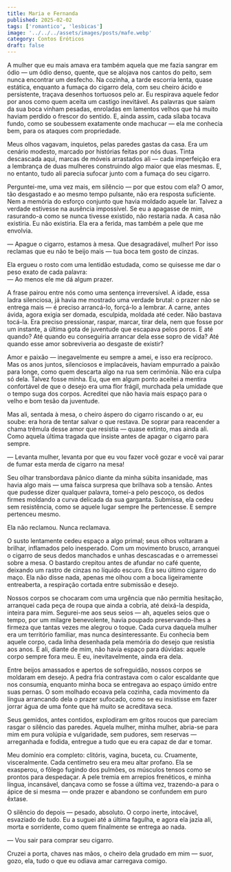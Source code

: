 ```yaml
---
title: Maria e Fernanda
published: 2025-02-02
tags: ['romantico', 'lesbicas']
image: '../../../assets/images/posts/mafe.webp'
category: Contos Eróticos
draft: false
---
```


A mulher que eu mais amava era também aquela que me fazia sangrar em ódio — um ódio denso, quente, que se alojava nos cantos do peito, sem nunca encontrar um desfecho. Na cozinha, a tarde escorria lenta, quase estática, enquanto a fumaça do cigarro dela, com seu cheiro ácido e persistente, traçava desenhos tortuosos pelo ar. Eu respirava aquele fedor por anos como quem aceita um castigo inevitável. As palavras que saíam da sua boca vinham pesadas, enroladas em lamentos velhos que há muito haviam perdido o frescor do sentido. E, ainda assim, cada sílaba tocava fundo, como se soubessem exatamente onde machucar — ela me conhecia bem, para os ataques com propriedade.

Meus olhos vagavam, inquietos, pelas paredes gastas da casa. Era um cenário modesto, marcado por histórias feitas por nós duas. Tinta descascada aqui, marcas de móveis arrastados ali — cada imperfeição era a lembrança de duas mulheres construindo algo maior que elas mesmas. E, no entanto, tudo ali parecia sufocar junto com a fumaça do seu cigarro.

Perguntei-me, uma vez mais, em silêncio — por que estou com ela? O amor, tão desgastado e ao mesmo tempo pulsante, não era resposta suficiente. Nem a memória do esforço conjunto que havia moldado aquele lar. Talvez a verdade estivesse na ausência impossível. Se eu a apagasse de mim, rasurando-a como se nunca tivesse existido, não restaria nada. A casa não existiria. Eu não existiria. Ela era a ferida, mas também a pele que me envolvia.

— Apague o cigarro, estamos à mesa. Que desagradável, mulher! Por isso reclamas que eu não te beijo mais — tua boca tem gosto de cinzas.

Ela ergueu o rosto com uma lentidão estudada, como se quisesse me dar o peso exato de cada palavra:  
— Ao menos ele me dá algum prazer.

A frase pairou entre nós como uma sentença irreversível. A idade, essa ladra silenciosa, já havia me mostrado uma verdade brutal: o prazer não se entrega mais — é preciso arrancá-lo, forçá-lo a lembrar. A carne, antes ávida, agora exigia ser domada, esculpida, moldada até ceder. Não bastava tocá-la. Era preciso pressionar, raspar, marcar, tirar dela, nem que fosse por um instante, a última gota de juventude que escapava pelos poros. E até quando? Até quando eu conseguiria arrancar dela esse sopro de vida? Até quando esse amor sobreviveria ao desgaste de existir?

Amor e paixão — inegavelmente eu sempre a amei, e isso era recíproco. Mas os anos juntos, silenciosos e implacáveis, haviam empurrado a paixão para longe, como quem descarta algo na rua sem cerimônia. Não era culpa só dela. Talvez fosse minha. Eu, que em algum ponto aceitei a mentira confortável de que o desejo era uma flor frágil, murchada pela umidade que o tempo suga dos corpos. Acreditei que não havia mais espaço para o velho e bom tesão da juventude.

Mas ali, sentada à mesa, o cheiro áspero do cigarro riscando o ar, eu soube: era hora de tentar salvar o que restava. De soprar para reacender a chama trêmula desse amor que resistia — quase extinto, mas ainda ali. Como aquela última tragada que insiste antes de apagar o cigarro para sempre.

— Levanta mulher, levanta por que eu vou fazer você gozar e você vai parar de fumar esta merda de cigarro na mesa!

Seu olhar transbordava pânico diante da minha súbita insanidade, mas havia algo mais — uma faísca surpresa que brilhava sob a tensão. Antes que pudesse dizer qualquer palavra, tomei-a pelo pescoço, os dedos firmes moldando a curva delicada da sua garganta. Submissa, ela cedeu sem resistência, como se aquele lugar sempre lhe pertencesse. E sempre pertenceu mesmo.

Ela não reclamou. Nunca reclamava.

O susto lentamente cedeu espaço a algo primal; seus olhos voltaram a brilhar, inflamados pelo inesperado. Com um movimento brusco, arranquei o cigarro de seus dedos manchados e unhas descascadas e o arremessei sobre a mesa. O bastardo crepitou antes de afundar no café quente, deixando um rastro de cinzas no líquido escuro. Era seu último cigarro do maço. Ela não disse nada, apenas me olhou com a boca ligeiramente entreaberta, a respiração cortada entre submissão e desejo.

Nossos corpos se chocaram com uma urgência que não permitia hesitação, arranquei cada peça de roupa que ainda a cobria, até deixá-la despida, inteira para mim. Segurei-me aos seus seios — ah, aqueles seios que o tempo, por um milagre benevolente, havia poupado preservando-lhes a firmeza que tantas vezes me alegrou o toque. Cada curva daquela mulher era um território familiar, mas nunca desinteressante. Eu conhecia bem aquele corpo, cada linha desenhada pela memória do desejo que resistia aos anos. E ali, diante de mim, não havia espaço para dúvidas: aquele corpo sempre fora meu. E eu, inevitavelmente, ainda era dela.

Entre beijos amassados e apertos de sofreguidão, nossos corpos se moldaram em desejo. A pedra fria contrastava com o calor escaldante que nos consumia, enquanto minha boca se entregava ao espaço úmido entre suas pernas. O som molhado ecoava pela cozinha, cada movimento da língua arrancando dela o prazer sufocado, como se eu insistisse em fazer jorrar água de uma fonte que há muito se acreditava seca.

Seus gemidos, antes contidos, explodiram em gritos roucos que pareciam rasgar o silêncio das paredes. Aquela mulher, minha mulher, abria-se para mim em pura volúpia e vulgaridade, sem pudores, sem reservas — arreganhada e fodida, entregue a tudo que eu era capaz de dar e tomar.

Meu domínio era completo: clitóris, vagina, buceta, cu. Cruamente, visceralmente. Cada centímetro seu era meu altar profano. Ela se exasperou, o fôlego fugindo dos pulmões, os músculos tensos como se prontos para despedaçar. A pele tremia em arrepios frenéticos, e minha língua, incansável, dançava como se fosse a última vez, trazendo-a para o ápice de si mesma — onde prazer e abandono se confundem em puro êxtase.

O silêncio do depois — pesado, absoluto. O corpo inerte, intocável, esvaziado de tudo. Eu a suguei até a última fagulha, e agora ela jazia ali, morta e sorridente, como quem finalmente se entrega ao nada.

— Vou sair para comprar seu cigarro.

Cruzei a porta, chaves nas mãos, o cheiro dela grudado em mim — suor, gozo, ela, tudo o que eu odiava amar carregava comigo.